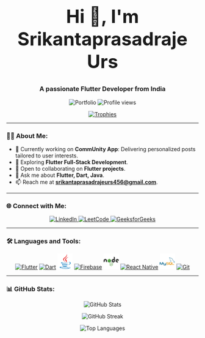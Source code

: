<h1 align="center" style="font-size: 48px; font-weight: bold; text-align: center;">Hi 👋, I'm Srikantaprasadraje Urs</h1>

<h3 align="center">A passionate Flutter Developer from India</h3>

<p align="center">
  <a href="https://srikantaprasadrajeurs.github.io/" target="_blank" style="text-decoration: none;">
    <img src="https://img.shields.io/badge/Portfolio-%230A74DA?style=for-the-badge&logo=About.me&logoColor=white" alt="Portfolio" />
  </a>
  <img src="https://komarev.com/ghpvc/?username=srikantaprasadrajeurs&label=Profile%20views&color=0e75b6&style=flat" alt="Profile views" />
</p>

<p align="center">
  <a href="https://github.com/ryo-ma/github-profile-trophy">
    <img src="https://github-profile-trophy.vercel.app/?username=srikantaprasadrajeurs&theme=gruvbox&margin-w=15&margin-h=15" alt="Trophies" />
  </a>
</p>

---

### 👨‍💻 About Me:
- 🔭 Currently working on **CommUnity App**: Delivering personalized posts tailored to user interests.  
- 🌱 Exploring **Flutter Full-Stack Development**.  
- 👯 Open to collaborating on **Flutter projects**.  
- 💬 Ask me about **Flutter, Dart, Java**.  
- 📫 Reach me at **srikantaprasadrajeurs456@gmail.com**.  

---

### 🌐 Connect with Me:
<p align="center">
  <a href="https://linkedin.com/in/srikantaprasadrajeurs" target="_blank">
    <img src="https://raw.githubusercontent.com/rahuldkjain/github-profile-readme-generator/master/src/images/icons/Social/linked-in-alt.svg" alt="LinkedIn" height="30" width="40" />
  </a>
  <a href="https://leetcode.com/srikantarajeurs222/" target="_blank">
    <img src="https://raw.githubusercontent.com/rahuldkjain/github-profile-readme-generator/master/src/images/icons/Social/leet-code.svg" alt="LeetCode" height="30" width="40" />
  </a>
  <a href="https://auth.geeksforgeeks.org/user/srikantaprasa9b5p" target="_blank">
    <img src="https://raw.githubusercontent.com/rahuldkjain/github-profile-readme-generator/master/src/images/icons/Social/geeks-for-geeks.svg" alt="GeeksforGeeks" height="30" width="40" />
  </a>
</p>

---

### 🛠️ Languages and Tools:
<p align="center">
  <a href="https://flutter.dev" target="_blank"><img src="https://www.vectorlogo.zone/logos/flutterio/flutterio-icon.svg" alt="Flutter" width="40" height="40" /></a>
  <a href="https://dart.dev" target="_blank"><img src="https://www.vectorlogo.zone/logos/dartlang/dartlang-icon.svg" alt="Dart" width="40" height="40" /></a>
  <a href="https://www.java.com" target="_blank"><img src="https://raw.githubusercontent.com/devicons/devicon/master/icons/java/java-original.svg" alt="Java" width="40" height="40" /></a>
  <a href="https://firebase.google.com/" target="_blank"><img src="https://www.vectorlogo.zone/logos/firebase/firebase-icon.svg" alt="Firebase" width="40" height="40" /></a>
  <a href="https://nodejs.org" target="_blank"><img src="https://raw.githubusercontent.com/devicons/devicon/master/icons/nodejs/nodejs-original-wordmark.svg" alt="Node.js" width="40" height="40" /></a>
  <a href="https://reactnative.dev/" target="_blank"><img src="https://reactnative.dev/img/header_logo.svg" alt="React Native" width="40" height="40" /></a>
  <a href="https://www.mysql.com/" target="_blank"><img src="https://raw.githubusercontent.com/devicons/devicon/master/icons/mysql/mysql-original-wordmark.svg" alt="MySQL" width="40" height="40" /></a>
  <a href="https://git-scm.com/" target="_blank"><img src="https://www.vectorlogo.zone/logos/git-scm/git-scm-icon.svg" alt="Git" width="40" height="40" /></a>
</p>

---

### 📊 GitHub Stats:
<p align="center">
  <img src="https://github-readme-stats.vercel.app/api?username=srikantaprasadrajeurs&show_icons=true&locale=en&theme=radical" alt="GitHub Stats" />
</p>
<p align="center">
  <img src="https://github-readme-streak-stats.herokuapp.com/?user=srikantaprasadrajeurs&theme=radical" alt="GitHub Streak" />
</p>
<p align="center">
  <img src="https://github-readme-stats.vercel.app/api/top-langs?username=srikantaprasadrajeurs&show_icons=true&locale=en&layout=compact&theme=radical" alt="Top Languages" />
</p>
